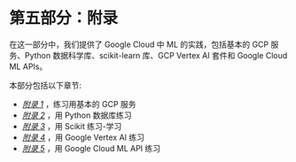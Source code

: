 

# 第五部分：附录

在这一部分中，我们提供了 Google Cloud 中 ML 的实践，包括基本的 GCP 服务、Python 数据科学库、scikit-learn 库、GCP Vertex AI 套件和 Google Cloud ML APIs。

本部分包括以下章节:

*   [*附录 1*](B18333_11.xhtml#_idTextAnchor184) ，练习用基本的 GCP 服务
*   [*附录 2*](B18333_12.xhtml#_idTextAnchor195) ，用 Python 数据库练习
*   [*附录 3*](B18333_13.xhtml#_idTextAnchor209) ，用 Scikit 练习-学习
*   [*附录 4*](B18333_14.xhtml#_idTextAnchor218) ，用 Google Vertex AI 练习
*   [*附录 5*](B18333_15.xhtml#_idTextAnchor233) ，用 Google Cloud ML API 练习
